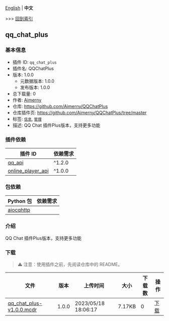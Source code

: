 [English](readme.md) | **中文**

\>\>\> [回到索引](/readme-zh_cn.md)

## qq_chat_plus

### 基本信息

- 插件 ID: `qq_chat_plus`
- 插件名: QQChatPlus
- 版本: 1.0.0
  - 元数据版本: 1.0.0
  - 发布版本: 1.0.0
- 总下载量: 0
- 作者: [Aimerny](https://github.com/Aimerny)
- 仓库: https://github.com/Aimerny/QQChatPlus
- 仓库插件页: https://github.com/Aimerny/QQChatPlus/tree/master
- 标签: [`信息`](/labels/information/readme-zh_cn.md), [`管理`](/labels/management/readme-zh_cn.md)
- 描述: QQ Chat 插件Plus版本，支持更多功能

### 插件依赖

| 插件 ID | 依赖需求 |
| --- | --- |
| [qq_api](/plugins/qq_api/readme-zh_cn.md) | ^1.2.0 |
| [online_player_api](/plugins/online_player_api/readme-zh_cn.md) | ^1.0.0 |

### 包依赖

| Python 包 | 依赖需求 |
| --- | --- |
| [aiocqhttp](https://pypi.org/project/aiocqhttp) |  |

### 介绍

QQ Chat 插件Plus版本，支持更多功能
### 下载

> :warning: 注意：使用插件之前，先阅读仓库中的 README。

| 文件 | 版本 | 上传时间 | 大小 | 下载数 | 操作 |
| --- | --- | --- | --- | --- | --- |
| [qq_chat_plus-v1.0.0.mcdr](https://github.com/Aimerny/QQChatPlus/releases/tag/v1.0.0) | 1.0.0 | 2023/05/18 18:06:17 | 7.17KB | 0 | [下载](https://github.com/Aimerny/QQChatPlus/releases/download/v1.0.0/qq_chat_plus-v1.0.0.mcdr) |

